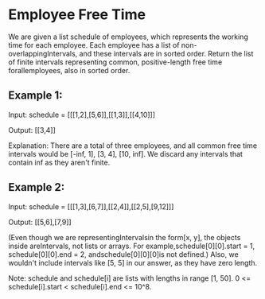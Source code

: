 # Employee Free Time

We are given a list schedule of employees, which represents the working time for each employee.
Each employee has a list of non-overlappingIntervals, and these intervals are in sorted order.
Return the list of finite intervals representing common, positive-length free time forallemployees, also in sorted order.

## Example 1:
Input:
 schedule = [[[1,2],[5,6]],[[1,3]],[[4,10]]]
 
Output:
 [[3,4]]
 
Explanation:
There are a total of three employees, and all common
free time intervals would be [-inf, 1], [3, 4], [10, inf].
We discard any intervals that contain inf as they aren't finite.

## Example 2:
Input:
 schedule = [[[1,3],[6,7]],[[2,4]],[[2,5],[9,12]]]
 
Output:
 [[5,6],[7,9]]
 
(Even though we are representingIntervalsin the form[x, y], the objects inside areIntervals, not lists or arrays. For example,schedule[0][0].start = 1, schedule[0][0].end = 2, andschedule[0][0][0]is not defined.)
Also, we wouldn't include intervals like [5, 5] in our answer, as they have zero length.

Note:
schedule and schedule[i] are lists with lengths in range [1, 50].
0 <= schedule[i].start < schedule[i].end <= 10^8.
